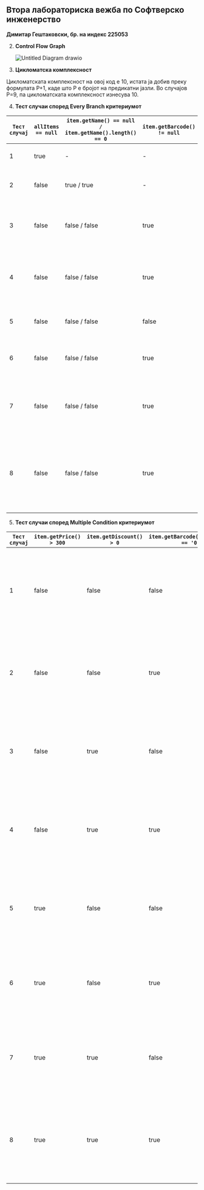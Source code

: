 **Втора лабораториска вежба по Софтверско инженерство**
---------------------------------------------------
**Димитар Гештаковски, бр. на индекс 225053**

2. **Control Flow Graph**

   ![Untitled Diagram drawio](https://github.com/DimeBlyat/SI_2024_lab2_225053/assets/150610538/1766182e-5842-4d1f-b3a9-44a3a0dc55fd)

3. **Цикломатска комплексност**

Цикломатската комплексност на овој код е 10, истата ја добив преку формулата P+1, каде што P е бројот на предикатни јазли. Во случајoв P=9, па цикломатската комплексност изнесува 10.
   
4. **Тест случаи според Every Branch критериумот**

| `Тест случај` | `allItems == null` | `item.getName() == null / item.getName().length() == 0` | `item.getBarcode() != null` | `allowed.indexOf(c) == -1` | `item.getDiscount() > 0` | `item.getBarcode().charAt(0) == '0'` | `item.getPrice() > 300 && item.getDiscount() > 0 && item.getBarcode().charAt(0) == '0'` | `sum <= payment` | `allItems список` | `payment` | `Очекуван резултат` | `Објаснување` |
| --- | --- | --- | --- | --- | --- | --- | --- | --- | --- | --- | --- | --- |
| 1 | true | - | - | - | - | - | - | - | null | 100 | Исклучок | Списокот allItems е null и се фрла RuntimeException. |
| 2 | false | true / true | - | - | - | - | - | - | [new Item(null, "12345", 100, 0)] | 100 | true | Името на предметот е null и се поставува на "unknown". |
| 3 | false | false / false | true | false | true | false | false | true | [new Item("item", "12345", 100, 0.1f)] | 100 | true | Предметот има валиден баркод и попуст. Цената не е над 300 и баркодот не почнува со '0'. |
| 4 | false | false / false | true | true | - | - | - | - | [new Item("item", "12345a", 100, 0)] | 100 | Исклучок | Баркодот на предметот содржи невалиден карактер и се фрла RuntimeException. |
| 5 | false | false / false | false | - | - | - | - | - | [new Item("item", null, 100, 0)] | 100 | Исклучок | Предметот нема баркод и се фрла RuntimeException. |
| 6 | false | false / false | true | false | false | - | - | true | [new Item("item", "12345", 100, 0)] | 100 | true | Предметот има валиден баркод и нема попуст. Цената не е над 300. |
| 7 | false | false / false | true | false | true | true | true | true | [new Item("item", "012345", 400, 0.1f)] | 100 | true | Сите услови се исполнети, цената е над 300, предметот има попуст и баркодот почнува со '0'. |
| 8 | false | false / false | true | false | true | true | true | false | [new Item("item", "012345", 400, 0.1f)] | 50 | false | Сите услови се исполнети, цената е над 300, предметот има попуст и баркодот почнува со '0', но уплатата е помала од сумата. |

5. **Тест случаи според Multiple Condition критериумот**
   
| `Тест случај` | `item.getPrice() > 300` | `item.getDiscount() > 0` | `item.getBarcode().charAt(0) == '0'` | `allItems список` | `payment` | `Очекуван резултат` | `Објаснување` |
| --- | --- | --- | --- | --- | --- | --- | --- |
| 1 | false | false | false | [new Item("item", "12345", 100, 0] | 100 | true | Ниту еден од условите не е исполнет, предметот нема попуст и има валиден баркод. |
| 2 | false | false | true | [new Item("item", "012345", 100, 0)] | 100 | true | Само третиот услов е исполнет, предметот нема попуст, цената е помала од 300. |
| 3 | false | true | false | [new Item("item", "12345", 100, 0.1f)] | 100 | true | Само вториот услов е исполнет, предметот има попуст, цената е помала од 300. |
| 4 | false | true | true | [new Item("item", "012345", 100, 0.1f)] | 100 | true | Вториот и третиот услов се исполнети, предметот има попуст, цената е помала од 300. |
| 5 | true | false | false | [new Item("item", "12345", 400, 0)] | 100 | true | Само првиот услов е исполнет, предметот нема попуст, баркодот не почнува со '0'. |
| 6 | true | false | true | [new Item("item", "012345", 400, 0)] | 100 | true | Првиот и третиот услов се исполнети, предметот нема попуст, цената е над 300. |
| 7 | true | true | false | [new Item("item", "12345", 400, 0.1f)] | 100 | true | Првиот и вториот услов се исполнети, предметот има попуст, баркодот не почнува со '0'. |
| 8 | true | true | true | [new Item("item", "012345", 400, 0.1f)] | 100 | true | Сите услови се исполнети, предметот има попуст, цената е над 300, баркодот почнува со '0'. |
